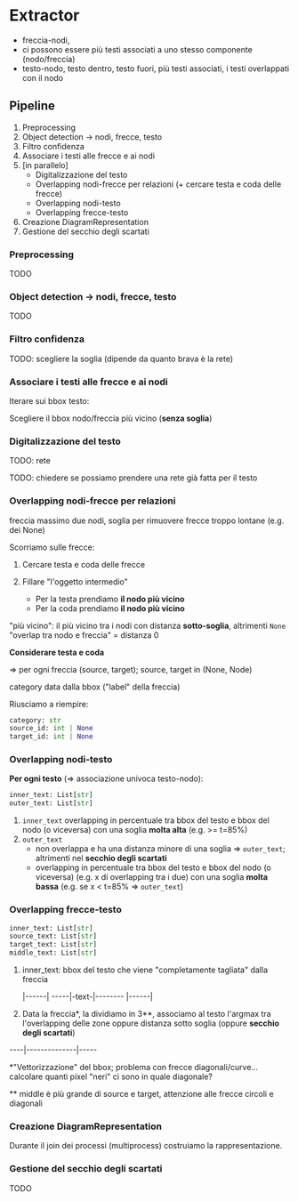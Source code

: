 
# Extractor

- freccia-nodi, 
- ci possono essere più testi associati a uno stesso componente (nodo/freccia)
- testo-nodo, testo dentro, testo fuori, più testi associati, i testi overlappati con il nodo 


## Pipeline

1. Preprocessing
2. Object detection -> nodi, frecce, testo
3. Filtro confidenza
4. Associare i testi alle frecce e ai nodi
5. [in parallelo]
   - Digitalizzazione del testo
   - Overlapping nodi-frecce per relazioni (+ cercare testa e coda delle frecce)
   - Overlapping nodi-testo
   - Overlapping frecce-testo
6. Creazione DiagramRepresentation
7. Gestione del secchio degli scartati

### Preprocessing

TODO

### Object detection -> nodi, frecce, testo

TODO

### Filtro confidenza

TODO: scegliere la soglia (dipende da quanto brava è la rete)

### Associare i testi alle frecce e ai nodi

Iterare sui bbox testo: 

Scegliere il bbox nodo/freccia più vicino (**senza soglia**)


### Digitalizzazione del testo

TODO: rete

TODO: chiedere se possiamo prendere una rete già fatta per il testo

### Overlapping nodi-frecce per relazioni

freccia massimo due nodi, soglia per rimuovere frecce troppo lontane (e.g. dei None)

Scorriamo sulle frecce:

1. Cercare testa e coda delle frecce

2. Fillare "l'oggetto intermedio"
   - Per la testa prendiamo **il nodo più vicino**
   - Per la coda prendiamo **il nodo più vicino**

"più vicino": il più vicino tra i nodi con distanza **sotto-soglia**, altrimenti `None`
"overlap tra nodo e freccia" = distanza 0

**Considerare testa e coda**

=> per ogni freccia (source, target); source, target in (None, Node)

category data dalla bbox ("label" della freccia)

Riusciamo a riempire:

```python
category: str
source_id: int | None
target_id: int | None
```


### Overlapping nodi-testo

**Per ogni testo** (=> associazione univoca testo-nodo):

```python
inner_text: List[str]
outer_text: List[str]
```

1. `inner_text` overlapping in percentuale tra bbox del testo e bbox del nodo (o viceversa) con una soglia **molta alta** (e.g. >= t=85%)
2. `outer_text`
    - non overlappa e ha una distanza minore di una soglia => `outer_text`; altrimenti nel **secchio degli scartati**
    - overlapping in percentuale tra bbox del testo e bbox del nodo (o viceversa) (e.g. x di overlapping tra i due) con una soglia **molta bassa** (e.g. se x < t=85% => `outer_text`)


### Overlapping frecce-testo

```python
inner_text: List[str]
source_text: List[str]
target_text: List[str]
middle_text: List[str]
```

1. inner_text: bbox del testo che viene "completamente tagliata" dalla freccia 

     |------|
-----|-text-|--------
     |------|

2. Data la freccia*, la dividiamo in 3**, associamo al testo l'argmax tra l'overlapping delle zone oppure distanza sotto soglia (oppure **secchio degli scartati**)

----|--------------|-----




*"Vettorizzazione" del bbox; problema con frecce diagonali/curve... calcolare quanti pixel "neri" ci sono in quale diagonale?


** middle è più grande di source e target, attenzione alle frecce circoli e diagonali


### Creazione DiagramRepresentation

Durante il join dei processi (multiprocess) costruiamo la rappresentazione.


### Gestione del secchio degli scartati

TODO



